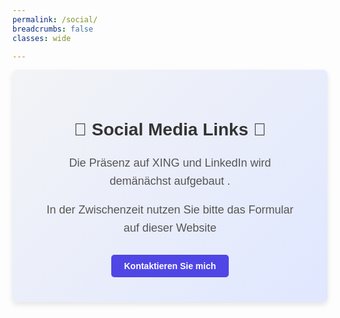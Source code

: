 ```yaml
---
permalink: /social/
breadcrumbs: false
classes: wide

---
```


<style>
    
    .placeholder-container {
    text-align: center;
    background: linear-gradient(135deg, #f3f4f6, #e0e7ff);
    padding: 40px;
    border-radius: 8px;
    box-shadow: 0px 4px 8px rgba(0, 0, 0, 0.1);
    font-family: 'Arial', sans-serif;
    }
    
    .placeholder-container h2 {
    color: #333;
    font-size: 28px;
    font-weight: bold;
    }
    
    .placeholder-container p {
    color: #555;
    font-size: 18px;
    line-height: 1.6;
    }
    
    .placeholder-container a {
    display: inline-block;
    margin-top: 10px;
    padding: 10px 20px;
    background: #4f46e5;
    color: white;
    text-decoration: none;
    border-radius: 5px;
    font-weight: bold;
    transition: background 0.3s ease;
    }
    
    .placeholder-container a:hover {
    background: #4338ca;
    }
</style>

<div class="placeholder-container">
    <h2>🚧 Social Media Links 🚧</h2>
    <p>Die Präsenz auf XING und LinkedIn wird demänächst aufgebaut .</p>
    <p>In der Zwischenzeit nutzen Sie bitte das Formular auf dieser Website</p>
    <a href="/contact/">Kontaktieren Sie mich</a>
</div>

